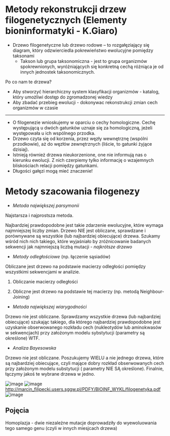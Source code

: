 # Metody rekonstrukcji drzew filogenetycznych (Elementy bioninformatyki - K.Giaro)

- Drzewo filogenetyczne lub drzewo rodowe – to rozgałęziający się diagram, który odzwierciedla pokrewieństwo ewolucyjne pomiędzy taksonami
  - Takson lub grupa taksonomiczna - jest to grupa organizmów spokrewnionych, wyróżniających się konkretną cechą różniąca je od innych jednostek taksonomicznych.

Po co nam te drzewa?
- Aby stworzyć hierarchiczny system klasyfikacji organizmów - katalog, który umożliwi dostęp do zgromadzonej wiedzy
- Aby zbadać przebieg ewolucji - dokonywac rekonstrukcji zmian cech organizmów w czasie

--------------

- O filogenezie wnioskujemy w oparciu o cechy homologiczne. Cechę występującą u dwóch gatunków uznaje się za homologiczną, jeżeli występowała u ich wspólnego przodka.
- Drzewo czyta się od korzenia, przez węzły wewnętrznę (wspólni przodkowie), aż do węzłów zewnętrznych (liście, to gatunki żyjące dzisiaj). 
- Istnieją również drzewa nieukorzenione, one nie informują nas o kierunku ewolucji. Z nich czerpiemy tylko informację o wzajemnych bliskościach
relacji pomiędzy gatunkami.
- Długości gałęzi mogą mieć znaczenie!


# Metody szacowania filogenezy
- *Metoda największej parsymonii*

Najstarsza i najprostsza metoda.

Najbardziej prawdopodobne jest takie zdarzenie ewolucyjne, które wymaga najmniejszej liczby zmian.
Drzewo NIE jest obliczane, sprawdzane i porównywane są wszystkie (lub najbardziej obiecujące) drzewa. Szukamy wśród nich nich
takiego, które wyjaśniało by zróżnicowanie badanych sekwencji jak najmniejszą liczbą mutacji - *najkrótsze drzewo*

- *Metody odległościowe* (np. łączenie sąsiadów)

Obliczane jest drzewo na podstawie macierzy odległości pomiędzy wszystkimi sekwencjami w analizie.

1. Obliczanie macierzy odległości

2. Obliczne jest drzewo na podstawie tej macierzy (np. metodą Neighbour-Joining)

- *Metoda największej wiarygodności*

Drzewo nie jest obliczane. Sprawdzamy wszystkie drzewa (lub najbardziej obiecujące) szukając takiego, dla którego 
najbardziej prawdopodobne jest uzyskanie obserwowanego rozkładu cech (nukleotydów lub aminokwasów w sekwencjach) przy założonym modelu sybstytucji (parametry są określone) WTF.

- *Analiza Bayesowska*

Drzewo nie jest obliczane. Poszukujemy WIELU a nie jednego drzewa, które są najbardziej obiecujące, czyli mające dobry rozkład obserwowanych cech przy założonym modelu 
substytucji ( parametry NIE SĄ określone).
Finalnie, łączymy jakoś te wybrane drzewa w jedno.

![image](https://user-images.githubusercontent.com/12485656/69012775-d1933600-0979-11ea-9d0f-a40975b1cc75.png)
![image](https://user-images.githubusercontent.com/12485656/69012876-b37a0580-097a-11ea-9349-7d70a2293975.png)
http://marcin_filipecki.users.sggw.pl/PDFY/BIOINF_WYKL/filogenetyka.pdf
![image](https://user-images.githubusercontent.com/12485656/69013153-40be5980-097d-11ea-99e3-aadaa77a7d69.png)


## Pojęcia
Homoplazja - dwie niezależne mutacje doprowadziły do wyewoluowania tego samego genu (czyli w innych miesjcach drzewa)
